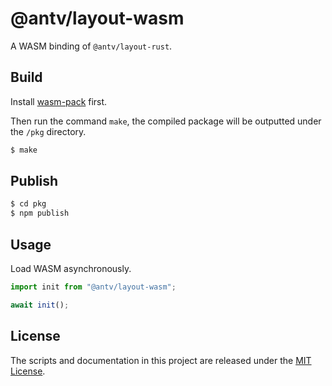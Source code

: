 # @antv/layout-wasm

A WASM binding of `@antv/layout-rust`.

## Build

Install [wasm-pack](https://rustwasm.github.io/wasm-pack/installer/) first.

Then run the command `make`, the compiled package will be outputted under the `/pkg` directory.

```bash
$ make
```

## Publish

```bash
$ cd pkg
$ npm publish
```

## Usage

Load WASM asynchronously.

```js
import init from "@antv/layout-wasm";

await init();
```

## License

The scripts and documentation in this project are released under the [MIT License](LICENSE).
